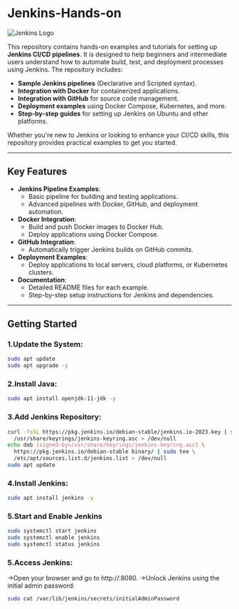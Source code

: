 # Jenkins-Hands-on

![Jenkins Logo](https://www.jenkins.io/images/logos/jenkins/jenkins.png)

This repository contains hands-on examples and tutorials for setting up **Jenkins CI/CD pipelines**. It is designed to help beginners and intermediate users understand how to automate build, test, and deployment processes using Jenkins. The repository includes:

- **Sample Jenkins pipelines** (Declarative and Scripted syntax).
- **Integration with Docker** for containerized applications.
- **Integration with GitHub** for source code management.
- **Deployment examples** using Docker Compose, Kubernetes, and more.
- **Step-by-step guides** for setting up Jenkins on Ubuntu and other platforms.

Whether you're new to Jenkins or looking to enhance your CI/CD skills, this repository provides practical examples to get you started.

---

## Key Features

- **Jenkins Pipeline Examples**:
  - Basic pipeline for building and testing applications.
  - Advanced pipelines with Docker, GitHub, and deployment automation.
- **Docker Integration**:
  - Build and push Docker images to Docker Hub.
  - Deploy applications using Docker Compose.
- **GitHub Integration**:
  - Automatically trigger Jenkins builds on GitHub commits.
- **Deployment Examples**:
  - Deploy applications to local servers, cloud platforms, or Kubernetes clusters.
- **Documentation**:
  - Detailed README files for each example.
  - Step-by-step setup instructions for Jenkins and dependencies.

---

## Getting Started

### 1.Update the System:
```bash
sudo apt update
sudo apt upgrade -y
```

### 2.Install Java:
```bash
sudo apt install openjdk-11-jdk -y
```

### 3.Add Jenkins Repository:
```bash
curl -fsSL https://pkg.jenkins.io/debian-stable/jenkins.io-2023.key | sudo tee \
  /usr/share/keyrings/jenkins-keyring.asc > /dev/null
echo deb [signed-by=/usr/share/keyrings/jenkins-keyring.asc] \
  https://pkg.jenkins.io/debian-stable binary/ | sudo tee \
  /etc/apt/sources.list.d/jenkins.list > /dev/null
sudo apt update
```

### 4.Install Jenkins:
```bash
sudo apt install jenkins -y
```

### 5.Start and Enable Jenkins
```bash
sudo systemctl start jenkins
sudo systemctl enable jenkins
sudo systemctl status jenkins
```

### 5.Access Jenkins:
->Open your browser and go to http://<your-server-ip>:8080.
->Unlock Jenkins using the initial admin password:
```bash
sudo cat /var/lib/jenkins/secrets/initialAdminPassword
```
